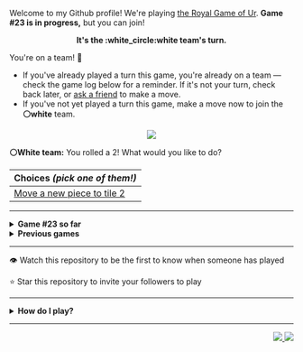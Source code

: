 Welcome to my Github profile!
We're playing
[the Royal Game of Ur](https://en.wikipedia.org/wiki/Royal_Game_of_Ur).
**Game #23 is in progress,** but you can join!

<p align="center">
  <b>It's the
  :white_circle:white
  team's turn.</b>
</p>

You're on a team! :wave:

* If you've already played a turn this game, you're already on a team
  &mdash; check the game log below for a reminder. If it's not your turn,
  check back later, or [ask a
  friend](https://twitter.com/share?text=I'm+playing+The+Royal+Game+of+Ur+on+a+GitHub+profile.+Take+your+turn+at+https://github.com/rossjrw/rossjrw+%23RoyalGameOfUr+%23github) to make a move.
* If you've not yet played a turn this game, make a move now to join the
  **:white_circle:white** team.

<p align="center"><img src="https://raw.githubusercontent.com/rossjrw/rossjrw/play/games/current/board.3612.svg"></p>

  **:white_circle:White team:**
  You rolled a 2!
What would you like to do?

| Choices *(pick one of them!)* |
| --- |
  | [    Move a new piece to tile 2](https://github.com/rossjrw/rossjrw/issues/new?title=ur-move-2%400-0&amp;body=Press+Submit%21+You+don%27t+need+to+edit+this+text+or+do+anything+else.%0D%0A%0D%0ABe+aware+that+your+move+can+take+a+minute+or+two+to+process.) |

-----

<details>
<summary><b>Game #23 so far</b></summary>

## Who's on each team?

<table>
    <thead>
      <tr><th colspan=2>Players in this game</th></tr>
    </thead>
    <tbody>
      <tr>
        <td align="right"><b>Black team</b> :black_circle:</td>
        <td>:white_circle: <b> White team</b></td>
      </tr>
      <tr align="center">
        <td><b><a href="https://github.com/LucasFASouza">@LucasFASouza</a></b> (30)<br><b><a href="https://github.com/RichardBotic">@RichardBotic</a></b> (17)<br><b><a href="https://github.com/tassiaaccioly">@tassiaaccioly</a></b> (5)<br><b><a href="https://github.com/figuran04">@figuran04</a></b> (1)<br><b><a href="https://github.com/Theorafael">@Theorafael</a></b> (1)<br><b><a href="https://github.com/hoonc95">@hoonc95</a></b> (1)<br><b><a href="https://github.com/nxdun">@nxdun</a></b> (1)</td>
        <td><b><a href="https://github.com/Casper-Guo">@Casper-Guo</a></b> (26)<br><b><a href="https://github.com/AdityaSreevatsaK">@AdityaSreevatsaK</a></b> (24)<br><b><a href="https://github.com/MatissesProjects">@MatissesProjects</a></b> (6)<br><b><a href="https://github.com/huuquyet">@huuquyet</a></b> (3)</td>
      </tr>
    </tbody>
  </table>

## What's happened so far?

| Time | Turn | Event | Issue | Board |
| :---: | :---: | :--- | :---: | :---: |
  | 30th Sep 2024 06:23 | **0** | :white_circle: **[@AdityaSreevatsaK](https://github.com/AdityaSreevatsaK)** started a new game | [#3495](https://github.com/rossjrw/rossjrw/issues/3495) | [link](https://raw.githubusercontent.com/rossjrw/rossjrw/04b97611c3815cf87878e36f129c788d630c2da5/games/current/board.3495.svg) |
  | 30th Sep 2024 06:23 | **1** | :white_circle: **[@AdityaSreevatsaK](https://github.com/AdityaSreevatsaK)** moved a white piece onto the board to position 2    | [#3496](https://github.com/rossjrw/rossjrw/issues/3496) | [link](https://raw.githubusercontent.com/rossjrw/rossjrw/a5d65e3890e2be25e5ab14e4c4a7722b44146ae7/games/current/board.3496.svg) |
  | 30th Sep 2024 13:34 | **2** | :black_circle: **[@LucasFASouza](https://github.com/LucasFASouza)** moved a black piece onto the board to position 4  — claimed a rosette :rosette:  | [#3497](https://github.com/rossjrw/rossjrw/issues/3497) | [link](https://raw.githubusercontent.com/rossjrw/rossjrw/c5a366f73de50b612406afaceb4c3acd14a60538/games/current/board.3497.svg) |
  | 30th Sep 2024 13:35 | **3** | :black_circle: **[@LucasFASouza](https://github.com/LucasFASouza)** moved a black piece onto the board to position 2    | [#3498](https://github.com/rossjrw/rossjrw/issues/3498) | [link](https://raw.githubusercontent.com/rossjrw/rossjrw/dddc25ef7a41dc7fe24b7914e64e29db471ac761/games/current/board.3498.svg) |
  | 30th Sep 2024 13:37 | **4** | :white_circle: **[@Casper-Guo](https://github.com/Casper-Guo)** moved a white piece from position 2 to position 4  — claimed a rosette :rosette:  | [#3500](https://github.com/rossjrw/rossjrw/issues/3500) | [link](https://raw.githubusercontent.com/rossjrw/rossjrw/bed4038374c75f0f4c46fb89ce1a40eb3986d185/games/current/board.3500.svg) |
  | 30th Sep 2024 13:39 | **5** | :white_circle: **[@AdityaSreevatsaK](https://github.com/AdityaSreevatsaK)** moved a white piece onto the board to position 1    | [#3501](https://github.com/rossjrw/rossjrw/issues/3501) | [link](https://raw.githubusercontent.com/rossjrw/rossjrw/34a129f7338ad591d3fb8f852d9bb9c215bad813/games/current/board.3501.svg) |
  | 30th Sep 2024 14:13 | **6** | :black_circle: **[@tassiaaccioly](https://github.com/tassiaaccioly)** moved a black piece from position 4 to position 8  — claimed a rosette :rosette:  | [#3502](https://github.com/rossjrw/rossjrw/issues/3502) | [link](https://raw.githubusercontent.com/rossjrw/rossjrw/83ba92b05b0e19b5aaa7d237f14d18aac52ae0d5/games/current/board.3502.svg) |
  | 30th Sep 2024 14:14 | **7** | :black_circle: **[@tassiaaccioly](https://github.com/tassiaaccioly)** moved a black piece from position 2 to position 4  — claimed a rosette :rosette:  | [#3503](https://github.com/rossjrw/rossjrw/issues/3503) | [link](https://raw.githubusercontent.com/rossjrw/rossjrw/4d62526c20df9ae571fff2e45cb9d097e6ed4bfe/games/current/board.3503.svg) |
  | 30th Sep 2024 14:14 | **8** | :black_circle: **[@tassiaaccioly](https://github.com/tassiaaccioly)** moved a black piece onto the board to position 1    | [#3504](https://github.com/rossjrw/rossjrw/issues/3504) | [link](https://raw.githubusercontent.com/rossjrw/rossjrw/842741e41cbfeb7be7e2e375b70d9dcc6c615215/games/current/board.3504.svg) |
  | 30th Sep 2024 18:31 | **9** | :white_circle: **[@MatissesProjects](https://github.com/MatissesProjects)** moved a white piece onto the board to position 2    | [#3505](https://github.com/rossjrw/rossjrw/issues/3505) | [link](https://raw.githubusercontent.com/rossjrw/rossjrw/503e2a76596710e53a7c21035c191ab177a69119/games/current/board.3505.svg) |
  | 30th Sep 2024 19:04 | **10** | :black_circle: **[@LucasFASouza](https://github.com/LucasFASouza)** moved a black piece from position 8 to position 10    | [#3506](https://github.com/rossjrw/rossjrw/issues/3506) | [link](https://raw.githubusercontent.com/rossjrw/rossjrw/fcec2a7a950b8d40dc279622373a5ea1c2bd572e/games/current/board.3506.svg) |
  | 30th Sep 2024 22:08 | **11** | :white_circle: **[@MatissesProjects](https://github.com/MatissesProjects)** moved a white piece from position 2 to position 3    | [#3507](https://github.com/rossjrw/rossjrw/issues/3507) | [link](https://raw.githubusercontent.com/rossjrw/rossjrw/485dd49f468d5890151e12a3c61400224bf2adb7/games/current/board.3507.svg) |
  | 1st Oct 2024 19:09 | **12** | :black_circle: **[@figuran04](https://github.com/figuran04)** moved a black piece from position 1 to position 3    | [#3508](https://github.com/rossjrw/rossjrw/issues/3508) | [link](https://raw.githubusercontent.com/rossjrw/rossjrw/cad9cb79ad1d1511fb735c40e05916178f4b3d64/games/current/board.3508.svg) |
  | 2nd Oct 2024 10:06 | **13** | :white_circle: **[@AdityaSreevatsaK](https://github.com/AdityaSreevatsaK)** moved a white piece from position 4 to position 6    | [#3509](https://github.com/rossjrw/rossjrw/issues/3509) | [link](https://raw.githubusercontent.com/rossjrw/rossjrw/416c0aba0eeb97adf65b54b8cb421fa8b1f058df/games/current/board.3509.svg) |
  | 2nd Oct 2024 10:23 | **14** | :black_circle: **[@RichardBotic](https://github.com/RichardBotic)** moved a black piece from position 4 to position 6 — captured a white piece :crossed_swords:   | [#3510](https://github.com/rossjrw/rossjrw/issues/3510) | [link](https://raw.githubusercontent.com/rossjrw/rossjrw/6a685b3b9cd60fe6801d792712905d349cbcd77c/games/current/board.3510.svg) |
  | 2nd Oct 2024 10:24 | **15** | :white_circle: **[@AdityaSreevatsaK](https://github.com/AdityaSreevatsaK)** moved a white piece from position 3 to position 6 — captured a black piece :crossed_swords:   | [#3511](https://github.com/rossjrw/rossjrw/issues/3511) | [link](https://raw.githubusercontent.com/rossjrw/rossjrw/ef8b9705f015ab5d18b94af6f811d3640dd5d8aa/games/current/board.3511.svg) |
  | 2nd Oct 2024 13:46 | **16** | :black_circle: **[@LucasFASouza](https://github.com/LucasFASouza)** moved a black piece from position 3 to position 6 — captured a white piece :crossed_swords:   | [#3512](https://github.com/rossjrw/rossjrw/issues/3512) | [link](https://raw.githubusercontent.com/rossjrw/rossjrw/ae49dd28c86abc2b2c616d4248fef31eaa0fbea3/games/current/board.3512.svg) |
  | 2nd Oct 2024 14:10 | **17** | :white_circle: **[@AdityaSreevatsaK](https://github.com/AdityaSreevatsaK)** moved a white piece from position 1 to position 4  — claimed a rosette :rosette:  | [#3513](https://github.com/rossjrw/rossjrw/issues/3513) | [link](https://raw.githubusercontent.com/rossjrw/rossjrw/cb9600cfde2164275f0b8d341104bee110325190/games/current/board.3513.svg) |
  | 2nd Oct 2024 16:57 | **18** | :white_circle: **[@Casper-Guo](https://github.com/Casper-Guo)** moved a white piece onto the board to position 3    | [#3514](https://github.com/rossjrw/rossjrw/issues/3514) | [link](https://raw.githubusercontent.com/rossjrw/rossjrw/da528eaea3cf612a4aafd86fdae8fc44eab7330b/games/current/board.3514.svg) |
  | 2nd Oct 2024 19:18 | **19** | :black_circle: **[@LucasFASouza](https://github.com/LucasFASouza)** moved a black piece from position 6 to position 8  — claimed a rosette :rosette:  | [#3515](https://github.com/rossjrw/rossjrw/issues/3515) | [link](https://raw.githubusercontent.com/rossjrw/rossjrw/20126601a406b7b747f6b1516d917bb2193f2469/games/current/board.3515.svg) |
  | 2nd Oct 2024 19:18 | **20** | :black_circle: **[@LucasFASouza](https://github.com/LucasFASouza)** moved a black piece from position 10 to position 14  — claimed a rosette :rosette:  | [#3516](https://github.com/rossjrw/rossjrw/issues/3516) | [link](https://raw.githubusercontent.com/rossjrw/rossjrw/54d7c04282fc13a220d8236781c0aced79ad58e6/games/current/board.3516.svg) |
  | 2nd Oct 2024 19:19 | **21** | :black_circle: **[@LucasFASouza](https://github.com/LucasFASouza)** ascended a black piece from position 14 :rocket:    | [#3517](https://github.com/rossjrw/rossjrw/issues/3517) | [link](https://raw.githubusercontent.com/rossjrw/rossjrw/c9d7d957ce7f94ff6c70198ae0940170bf2ef8e6/games/current/board.3517.svg) |
  | 3rd Oct 2024 14:34 | **22** | :white_circle: **[@Casper-Guo](https://github.com/Casper-Guo)** moved a white piece onto the board to position 2    | [#3518](https://github.com/rossjrw/rossjrw/issues/3518) | [link](https://raw.githubusercontent.com/rossjrw/rossjrw/ee17158aa806e5f0b050c2b0b49e9e5a167ee2fd/games/current/board.3518.svg) |
  | 3rd Oct 2024 15:58 | **23** | :black_circle: **[@RichardBotic](https://github.com/RichardBotic)** moved a black piece from position 8 to position 10    | [#3519](https://github.com/rossjrw/rossjrw/issues/3519) | [link](https://raw.githubusercontent.com/rossjrw/rossjrw/c7c6f995e285552f5375c35d27f6b930bd739bc9/games/current/board.3519.svg) |
  | 3rd Oct 2024 15:59 | **24** | :white_circle: **[@Casper-Guo](https://github.com/Casper-Guo)** moved a white piece from position 4 to position 8  — claimed a rosette :rosette:  | [#3520](https://github.com/rossjrw/rossjrw/issues/3520) | [link](https://raw.githubusercontent.com/rossjrw/rossjrw/85a20a6b4bf7086877a33cf9c56d6dcb10d31422/games/current/board.3520.svg) |
  | 3rd Oct 2024 16:00 | **25** | :white_circle: **[@Casper-Guo](https://github.com/Casper-Guo)** moved a white piece from position 3 to position 4  — claimed a rosette :rosette:  | [#3521](https://github.com/rossjrw/rossjrw/issues/3521) | [link](https://raw.githubusercontent.com/rossjrw/rossjrw/2697cb45f4b40f0dbf2b8f08d1775a4d403eeeb3/games/current/board.3521.svg) |
  | 3rd Oct 2024 16:04 | **26** | :white_circle: **[@Casper-Guo](https://github.com/Casper-Guo)** moved a white piece from position 2 to position 6    | [#3522](https://github.com/rossjrw/rossjrw/issues/3522) | [link](https://raw.githubusercontent.com/rossjrw/rossjrw/6decd94a57028ef15139b9e920557da3091f7c63/games/current/board.3522.svg) |
  | 3rd Oct 2024 18:35 | **27** | :black_circle: **[@LucasFASouza](https://github.com/LucasFASouza)** moved a black piece from position 10 to position 13    | [#3523](https://github.com/rossjrw/rossjrw/issues/3523) | [link](https://raw.githubusercontent.com/rossjrw/rossjrw/7c5aa7d8390cdf7d0bfcc30ae28b90e1f5c70451/games/current/board.3523.svg) |
  | 4th Oct 2024 09:53 | **28** | :white_circle: **[@AdityaSreevatsaK](https://github.com/AdityaSreevatsaK)** moved a white piece from position 8 to position 11    | [#3524](https://github.com/rossjrw/rossjrw/issues/3524) |  |
  | 4th Oct 2024 17:00 | **29** | :black_circle: **[@Theorafael](https://github.com/Theorafael)** moved a black piece onto the board to position 3    | [#3525](https://github.com/rossjrw/rossjrw/issues/3525) | [link](https://raw.githubusercontent.com/rossjrw/rossjrw/30f12060ed7eebde37cc00824c84af3c05184c9e/games/current/board.3525.svg) |
  | 4th Oct 2024 17:00 | **30** | :white_circle:  The white team rolled a 0 and their turn was automatically passed | [#3525](https://github.com/rossjrw/rossjrw/issues/3525) | [link](https://raw.githubusercontent.com/rossjrw/rossjrw/83875e37e4f1ea5acb5b6066550dbf9193617891/games/current/board.3525.svg) |
  | 4th Oct 2024 17:37 | **31** | :black_circle: **[@LucasFASouza](https://github.com/LucasFASouza)** ascended a black piece from position 13 :rocket:    | [#3526](https://github.com/rossjrw/rossjrw/issues/3526) | [link](https://raw.githubusercontent.com/rossjrw/rossjrw/958dde4f3580d98c9df4ea4e4291eda3db6e5706/games/current/board.3526.svg) |
  | 4th Oct 2024 17:44 | **32** | :white_circle: **[@Casper-Guo](https://github.com/Casper-Guo)** moved a white piece from position 11 to position 12    | [#3527](https://github.com/rossjrw/rossjrw/issues/3527) | [link](https://raw.githubusercontent.com/rossjrw/rossjrw/d8dd7bd8b8d66ffb4b546f99664ead1e5961aa92/games/current/board.3527.svg) |
  | 4th Oct 2024 19:08 | **33** | :black_circle: **[@LucasFASouza](https://github.com/LucasFASouza)** moved a black piece onto the board to position 2    | [#3528](https://github.com/rossjrw/rossjrw/issues/3528) | [link](https://raw.githubusercontent.com/rossjrw/rossjrw/74e2a592bba6652841df03cfab5c97414268dd08/games/current/board.3528.svg) |
  | 4th Oct 2024 19:11 | **34** | :white_circle: **[@Casper-Guo](https://github.com/Casper-Guo)** moved a white piece from position 4 to position 8  — claimed a rosette :rosette:  | [#3529](https://github.com/rossjrw/rossjrw/issues/3529) | [link](https://raw.githubusercontent.com/rossjrw/rossjrw/ee0db7771edff43aa3636fe25e29a6764191f08b/games/current/board.3529.svg) |
  | 4th Oct 2024 19:13 | **35** | :white_circle: **[@Casper-Guo](https://github.com/Casper-Guo)** moved a white piece from position 12 to position 14  — claimed a rosette :rosette:  | [#3530](https://github.com/rossjrw/rossjrw/issues/3530) | [link](https://raw.githubusercontent.com/rossjrw/rossjrw/bef7dcce15a6306a62516ff6646cf8368233e325/games/current/board.3530.svg) |
  | 4th Oct 2024 20:02 | **36** | :white_circle: **[@Casper-Guo](https://github.com/Casper-Guo)** moved a white piece onto the board to position 2    | [#3531](https://github.com/rossjrw/rossjrw/issues/3531) | [link](https://raw.githubusercontent.com/rossjrw/rossjrw/0d000440cd3f6c0cea9a17bf014457ab988b5faf/games/current/board.3531.svg) |
  | 5th Oct 2024 06:07 | **37** | :black_circle: **[@RichardBotic](https://github.com/RichardBotic)** moved a black piece from position 3 to position 4  — claimed a rosette :rosette:  | [#3532](https://github.com/rossjrw/rossjrw/issues/3532) | [link](https://raw.githubusercontent.com/rossjrw/rossjrw/8568f43073c0901f99cbe4071f2456f69748a5e6/games/current/board.3532.svg) |
  | 5th Oct 2024 06:07 | **38** | :black_circle: **[@RichardBotic](https://github.com/RichardBotic)** moved a black piece from position 4 to position 6 — captured a white piece :crossed_swords:   | [#3533](https://github.com/rossjrw/rossjrw/issues/3533) | [link](https://raw.githubusercontent.com/rossjrw/rossjrw/dba38755bf60723e3f33a902e5bf8d7394dc2725/games/current/board.3533.svg) |
  | 5th Oct 2024 07:59 | **39** | :white_circle: **[@huuquyet](https://github.com/huuquyet)** moved a white piece onto the board to position 4  — claimed a rosette :rosette:  | [#3534](https://github.com/rossjrw/rossjrw/issues/3534) | [link](https://raw.githubusercontent.com/rossjrw/rossjrw/d25f81aeb1b388a90b4efac025ab3bfdc93bd80c/games/current/board.3534.svg) |
  | 5th Oct 2024 08:01 | **40** | :white_circle: **[@huuquyet](https://github.com/huuquyet)** ascended a white piece from position 14 :rocket:    | [#3535](https://github.com/rossjrw/rossjrw/issues/3535) | [link](https://raw.githubusercontent.com/rossjrw/rossjrw/23fcfeb91661108fe288de22ebad44457abd5c8f/games/current/board.3535.svg) |
  | 5th Oct 2024 08:58 | **41** | :black_circle: **[@RichardBotic](https://github.com/RichardBotic)** moved a black piece from position 2 to position 4  — claimed a rosette :rosette:  | [#3536](https://github.com/rossjrw/rossjrw/issues/3536) | [link](https://raw.githubusercontent.com/rossjrw/rossjrw/55859086a946e40394c96ad4caf1b7366af90272/games/current/board.3536.svg) |
  | 5th Oct 2024 08:58 | **42** | :black_circle: **[@RichardBotic](https://github.com/RichardBotic)** moved a black piece from position 6 to position 9    | [#3537](https://github.com/rossjrw/rossjrw/issues/3537) | [link](https://raw.githubusercontent.com/rossjrw/rossjrw/b440945f0908d35b6706b449e59164cbae06245b/games/current/board.3537.svg) |
  | 5th Oct 2024 08:59 | **43** | :white_circle: **[@AdityaSreevatsaK](https://github.com/AdityaSreevatsaK)** moved a white piece from position 8 to position 9 — captured a black piece :crossed_swords:   | [#3538](https://github.com/rossjrw/rossjrw/issues/3538) | [link](https://raw.githubusercontent.com/rossjrw/rossjrw/010e07c458fe72bbf8d997599db85d72dacb48f4/games/current/board.3538.svg) |
  | 6th Oct 2024 04:48 | **44** | :black_circle: **[@RichardBotic](https://github.com/RichardBotic)** moved a black piece from position 4 to position 8  — claimed a rosette :rosette:  | [#3539](https://github.com/rossjrw/rossjrw/issues/3539) | [link](https://raw.githubusercontent.com/rossjrw/rossjrw/5bef363a62652520fef115fcc583799daa162c32/games/current/board.3539.svg) |
  | 6th Oct 2024 04:48 | **45** | :black_circle: **[@RichardBotic](https://github.com/RichardBotic)** moved a black piece onto the board to position 4  — claimed a rosette :rosette:  | [#3540](https://github.com/rossjrw/rossjrw/issues/3540) | [link](https://raw.githubusercontent.com/rossjrw/rossjrw/669e71d6f980d6ef4d02fd6fca8b6b95c0b9fd2d/games/current/board.3540.svg) |
  | 6th Oct 2024 04:49 | **46** | :black_circle: **[@RichardBotic](https://github.com/RichardBotic)** moved a black piece from position 4 to position 7    | [#3541](https://github.com/rossjrw/rossjrw/issues/3541) | [link](https://raw.githubusercontent.com/rossjrw/rossjrw/ba28581c821913f34952edab12490eb4a94248f1/games/current/board.3541.svg) |
  | 6th Oct 2024 05:29 | **47** | :white_circle: **[@AdityaSreevatsaK](https://github.com/AdityaSreevatsaK)** moved a white piece from position 9 to position 13    | [#3542](https://github.com/rossjrw/rossjrw/issues/3542) | [link](https://raw.githubusercontent.com/rossjrw/rossjrw/45bfd07e2acd0220b7224117abf1a6f4a803d1f1/games/current/board.3542.svg) |
  | 6th Oct 2024 13:35 | **48** | :black_circle: **[@RichardBotic](https://github.com/RichardBotic)** moved a black piece from position 7 to position 9    | [#3543](https://github.com/rossjrw/rossjrw/issues/3543) | [link](https://raw.githubusercontent.com/rossjrw/rossjrw/e7f3f302857f589ec7bde8b79e581de7dfff0c2b/games/current/board.3543.svg) |
  | 6th Oct 2024 16:03 | **49** | :white_circle: **[@huuquyet](https://github.com/huuquyet)** moved a white piece from position 13 to position 14  — claimed a rosette :rosette:  | [#3544](https://github.com/rossjrw/rossjrw/issues/3544) | [link](https://raw.githubusercontent.com/rossjrw/rossjrw/801f08f10954528e124aa235a3583be39d5413f5/games/current/board.3544.svg) |
  | 6th Oct 2024 16:05 | **50** | :white_circle: **[@Casper-Guo](https://github.com/Casper-Guo)** moved a white piece from position 4 to position 7    | [#3545](https://github.com/rossjrw/rossjrw/issues/3545) | [link](https://raw.githubusercontent.com/rossjrw/rossjrw/d7c0175d48a9f4bce87040a6da518ee576655a46/games/current/board.3545.svg) |
  | 6th Oct 2024 16:33 | **51** | :black_circle: **[@RichardBotic](https://github.com/RichardBotic)** moved a black piece from position 9 to position 12    | [#3546](https://github.com/rossjrw/rossjrw/issues/3546) | [link](https://raw.githubusercontent.com/rossjrw/rossjrw/ac10307ac22e017f11699482dacc6b0579ba5feb/games/current/board.3546.svg) |
  | 6th Oct 2024 16:52 | **52** | :white_circle: **[@AdityaSreevatsaK](https://github.com/AdityaSreevatsaK)** moved a white piece from position 7 to position 10    | [#3547](https://github.com/rossjrw/rossjrw/issues/3547) | [link](https://raw.githubusercontent.com/rossjrw/rossjrw/4abace9c3c66bc60bb0c7c082567de627f47dcc9/games/current/board.3547.svg) |
  | 6th Oct 2024 16:53 | **53** | :black_circle: **[@RichardBotic](https://github.com/RichardBotic)** ascended a black piece from position 12 :rocket:    | [#3548](https://github.com/rossjrw/rossjrw/issues/3548) |  |
  | 6th Oct 2024 16:55 | **54** | :white_circle: **[@AdityaSreevatsaK](https://github.com/AdityaSreevatsaK)** ascended a white piece from position 14 :rocket:    | [#3549](https://github.com/rossjrw/rossjrw/issues/3549) | [link](https://raw.githubusercontent.com/rossjrw/rossjrw/a99f5120bfc49d8f28142e906c04e56dad69cfc3/games/current/board.3549.svg) |
  | 6th Oct 2024 16:55 | **55** | :black_circle:  The black team rolled a 0 and their turn was automatically passed | [#3549](https://github.com/rossjrw/rossjrw/issues/3549) | [link](https://raw.githubusercontent.com/rossjrw/rossjrw/616a3c70e3ab1d03d1afabfa5e64e2fe63148cb1/games/current/board.3549.svg) |
  | 6th Oct 2024 17:08 | **56** | :white_circle: **[@Casper-Guo](https://github.com/Casper-Guo)** moved a white piece from position 10 to position 13    | [#3550](https://github.com/rossjrw/rossjrw/issues/3550) | [link](https://raw.githubusercontent.com/rossjrw/rossjrw/9402aedc377304b566513b875568332ade460487/games/current/board.3550.svg) |
  | 6th Oct 2024 19:16 | **57** | :black_circle: **[@tassiaaccioly](https://github.com/tassiaaccioly)** moved a black piece onto the board to position 3    | [#3551](https://github.com/rossjrw/rossjrw/issues/3551) | [link](https://raw.githubusercontent.com/rossjrw/rossjrw/9e515a8e62d52b5a329af9c193dc876230c11289/games/current/board.3551.svg) |
  | 7th Oct 2024 00:31 | **58** | :white_circle: **[@MatissesProjects](https://github.com/MatissesProjects)** moved a white piece from position 2 to position 4  — claimed a rosette :rosette:  | [#3552](https://github.com/rossjrw/rossjrw/issues/3552) | [link](https://raw.githubusercontent.com/rossjrw/rossjrw/05e2d25e60e96f2f37058800600630fae1850683/games/current/board.3552.svg) |
  | 7th Oct 2024 00:32 | **59** | :white_circle: **[@MatissesProjects](https://github.com/MatissesProjects)** moved a white piece from position 13 to position 14  — claimed a rosette :rosette:  | [#3553](https://github.com/rossjrw/rossjrw/issues/3553) | [link](https://raw.githubusercontent.com/rossjrw/rossjrw/f3301cbf2bf21c0593c170d4ad499aecdac3850e/games/current/board.3553.svg) |
  | 7th Oct 2024 00:34 | **60** | :white_circle: **[@Casper-Guo](https://github.com/Casper-Guo)** moved a white piece from position 4 to position 9    | [#3554](https://github.com/rossjrw/rossjrw/issues/3554) | [link](https://raw.githubusercontent.com/rossjrw/rossjrw/5299286ded88593c4b6edda6c3d65dace197cdc8/games/current/board.3554.svg) |
  | 7th Oct 2024 06:02 | **61** | :black_circle: **[@RichardBotic](https://github.com/RichardBotic)** moved a black piece from position 8 to position 11    | [#3556](https://github.com/rossjrw/rossjrw/issues/3556) |  |
  | 7th Oct 2024 10:36 | **62** | :white_circle: **[@AdityaSreevatsaK](https://github.com/AdityaSreevatsaK)** moved a white piece from position 9 to position 11 — captured a black piece :crossed_swords:   | [#3557](https://github.com/rossjrw/rossjrw/issues/3557) | [link](https://raw.githubusercontent.com/rossjrw/rossjrw/65648d237842a30fe1f3a1c97ecabeae9dc7d9e4/games/current/board.3557.svg) |
  | 7th Oct 2024 10:36 | **63** | :black_circle:  The black team rolled a 0 and their turn was automatically passed | [#3557](https://github.com/rossjrw/rossjrw/issues/3557) | [link](https://raw.githubusercontent.com/rossjrw/rossjrw/81de1f66c50dd65431e148a9260b98566e78d33d/games/current/board.3557.svg) |
  | 7th Oct 2024 13:23 | **64** | :white_circle: **[@AdityaSreevatsaK](https://github.com/AdityaSreevatsaK)** moved a white piece onto the board to position 3    | [#3558](https://github.com/rossjrw/rossjrw/issues/3558) | [link](https://raw.githubusercontent.com/rossjrw/rossjrw/18c3aca148d6c8910b9ad3affc464e303d357567/games/current/board.3558.svg) |
  | 7th Oct 2024 13:58 | **65** | :black_circle: **[@LucasFASouza](https://github.com/LucasFASouza)** moved a black piece onto the board to position 2    | [#3559](https://github.com/rossjrw/rossjrw/issues/3559) | [link](https://raw.githubusercontent.com/rossjrw/rossjrw/66808ab121404eb1ffb513a95ede52b957171738/games/current/board.3559.svg) |
  | 7th Oct 2024 15:39 | **66** | :white_circle: **[@Casper-Guo](https://github.com/Casper-Guo)** moved a white piece from position 3 to position 4  — claimed a rosette :rosette:  | [#3560](https://github.com/rossjrw/rossjrw/issues/3560) | [link](https://raw.githubusercontent.com/rossjrw/rossjrw/f87a46f54c787671956691edac3544dcd541267d/games/current/board.3560.svg) |
  | 8th Oct 2024 00:22 | **67** | :white_circle: **[@MatissesProjects](https://github.com/MatissesProjects)** moved a white piece from position 11 to position 13    | [#3562](https://github.com/rossjrw/rossjrw/issues/3562) |  |
  | 8th Oct 2024 02:41 | **68** | :black_circle: **[@LucasFASouza](https://github.com/LucasFASouza)** moved a black piece from position 2 to position 4  — claimed a rosette :rosette:  | [#3563](https://github.com/rossjrw/rossjrw/issues/3563) | [link](https://raw.githubusercontent.com/rossjrw/rossjrw/3a97e95d9eebbec6d90c4568e462508596bd6503/games/current/board.3563.svg) |
  | 8th Oct 2024 02:41 | **69** | :black_circle:  The black team rolled a 0 and their turn was automatically passed | [#3563](https://github.com/rossjrw/rossjrw/issues/3563) | [link](https://raw.githubusercontent.com/rossjrw/rossjrw/8cc28e385bfd625e1199a633581fa9f2b21f1e4e/games/current/board.3563.svg) |
  | 8th Oct 2024 03:24 | **70** | :white_circle: **[@Casper-Guo](https://github.com/Casper-Guo)** moved a white piece onto the board to position 2    | [#3564](https://github.com/rossjrw/rossjrw/issues/3564) | [link](https://raw.githubusercontent.com/rossjrw/rossjrw/5b098ec50812a95393d567dbfb8d89023ff35ce5/games/current/board.3564.svg) |
  | 8th Oct 2024 21:59 | **71** | :black_circle: **[@LucasFASouza](https://github.com/LucasFASouza)** moved a black piece from position 4 to position 7    | [#3565](https://github.com/rossjrw/rossjrw/issues/3565) | [link](https://raw.githubusercontent.com/rossjrw/rossjrw/3e9f8e226e93c90e707d03a851c5175bbf0bd173/games/current/board.3565.svg) |
  | 8th Oct 2024 22:28 | **72** | :white_circle: **[@Casper-Guo](https://github.com/Casper-Guo)** ascended a white piece from position 14 :rocket:    | [#3566](https://github.com/rossjrw/rossjrw/issues/3566) |  |
  | 9th Oct 2024 12:36 | **73** | :black_circle: **[@LucasFASouza](https://github.com/LucasFASouza)** moved a black piece from position 7 to position 8  — claimed a rosette :rosette:  | [#3567](https://github.com/rossjrw/rossjrw/issues/3567) | [link](https://raw.githubusercontent.com/rossjrw/rossjrw/15a2b5db7f98ceca53f66ba0f7414df06960ec68/games/current/board.3567.svg) |
  | 9th Oct 2024 12:36 | **74** | :black_circle:  The black team rolled a 0 and their turn was automatically passed | [#3567](https://github.com/rossjrw/rossjrw/issues/3567) |  |
  | 9th Oct 2024 13:48 | **75** | :white_circle: **[@AdityaSreevatsaK](https://github.com/AdityaSreevatsaK)** moved a white piece from position 4 to position 9    | [#3568](https://github.com/rossjrw/rossjrw/issues/3568) | [link](https://raw.githubusercontent.com/rossjrw/rossjrw/7c9ac59ca6cbbe034a39dd1597422c19f4e1b8d4/games/current/board.3568.svg) |
  | 9th Oct 2024 13:48 | **76** | :black_circle:  The black team rolled a 0 and their turn was automatically passed | [#3568](https://github.com/rossjrw/rossjrw/issues/3568) | [link](https://raw.githubusercontent.com/rossjrw/rossjrw/3429871bed2077c59a494a4b4b05c4e634fce4fc/games/current/board.3568.svg) |
  | 9th Oct 2024 13:54 | **77** | :white_circle: **[@AdityaSreevatsaK](https://github.com/AdityaSreevatsaK)** moved a white piece from position 2 to position 4  — claimed a rosette :rosette:  | [#3569](https://github.com/rossjrw/rossjrw/issues/3569) | [link](https://raw.githubusercontent.com/rossjrw/rossjrw/b5fa7af4093b6ab5b6eb7f4d3942d8e59b378e7c/games/current/board.3569.svg) |
  | 9th Oct 2024 18:41 | **78** | :white_circle: **[@MatissesProjects](https://github.com/MatissesProjects)** moved a white piece onto the board to position 2    | [#3570](https://github.com/rossjrw/rossjrw/issues/3570) | [link](https://raw.githubusercontent.com/rossjrw/rossjrw/f6019a4fc89ac4de9c75baf03ce667e681912f49/games/current/board.3570.svg) |
  | 9th Oct 2024 19:32 | **79** | :black_circle: **[@LucasFASouza](https://github.com/LucasFASouza)** moved a black piece from position 8 to position 10    | [#3571](https://github.com/rossjrw/rossjrw/issues/3571) | [link](https://raw.githubusercontent.com/rossjrw/rossjrw/a132d5fb7f1b96fbe3f7a4c948b0b918a2d6f35f/games/current/board.3571.svg) |
  | 9th Oct 2024 19:37 | **80** | :white_circle: **[@Casper-Guo](https://github.com/Casper-Guo)** moved a white piece from position 9 to position 10 — captured a black piece :crossed_swords:   | [#3572](https://github.com/rossjrw/rossjrw/issues/3572) | [link](https://raw.githubusercontent.com/rossjrw/rossjrw/355aea622dcbca311b33fe44cab9e55b7b8a1a09/games/current/board.3572.svg) |
  | 10th Oct 2024 12:17 | **81** | :black_circle: **[@LucasFASouza](https://github.com/LucasFASouza)** moved a black piece from position 3 to position 4  — claimed a rosette :rosette:  | [#3573](https://github.com/rossjrw/rossjrw/issues/3573) | [link](https://raw.githubusercontent.com/rossjrw/rossjrw/bc397f83f2bdb1bd9feea5044cd572205fb7f5fe/games/current/board.3573.svg) |
  | 10th Oct 2024 12:18 | **82** | :black_circle: **[@LucasFASouza](https://github.com/LucasFASouza)** moved a black piece onto the board to position 2    | [#3574](https://github.com/rossjrw/rossjrw/issues/3574) | [link](https://raw.githubusercontent.com/rossjrw/rossjrw/2f0f1093839f7c82e0fb561e0e3b7db1965eb185/games/current/board.3574.svg) |
  | 10th Oct 2024 12:21 | **83** | :white_circle: **[@Casper-Guo](https://github.com/Casper-Guo)** moved a white piece from position 13 to position 14  — claimed a rosette :rosette:  | [#3575](https://github.com/rossjrw/rossjrw/issues/3575) | [link](https://raw.githubusercontent.com/rossjrw/rossjrw/45a3ce7c8cac8a45af68694e5e9f4e0fc56c160f/games/current/board.3575.svg) |
  | 10th Oct 2024 12:28 | **84** | :white_circle: **[@Casper-Guo](https://github.com/Casper-Guo)** moved a white piece from position 10 to position 12    | [#3576](https://github.com/rossjrw/rossjrw/issues/3576) | [link](https://raw.githubusercontent.com/rossjrw/rossjrw/0ee35b85bfc2ff3f367d61b6fe7a610999e647e8/games/current/board.3576.svg) |
  | 10th Oct 2024 14:23 | **85** | :black_circle: **[@LucasFASouza](https://github.com/LucasFASouza)** moved a black piece from position 4 to position 6    | [#3577](https://github.com/rossjrw/rossjrw/issues/3577) | [link](https://raw.githubusercontent.com/rossjrw/rossjrw/829d75e5261aad89873e51e2c79958b34c5a3a4b/games/current/board.3577.svg) |
  | 10th Oct 2024 15:23 | **86** | :white_circle: **[@Casper-Guo](https://github.com/Casper-Guo)** ascended a white piece from position 12 :rocket:    | [#3578](https://github.com/rossjrw/rossjrw/issues/3578) | [link](https://raw.githubusercontent.com/rossjrw/rossjrw/ecb98bff3d7eb27bee71d5a54762fe50df731b80/games/current/board.3578.svg) |
  | 10th Oct 2024 16:36 | **87** | :black_circle: **[@LucasFASouza](https://github.com/LucasFASouza)** moved a black piece from position 6 to position 8  — claimed a rosette :rosette:  | [#3579](https://github.com/rossjrw/rossjrw/issues/3579) | [link](https://raw.githubusercontent.com/rossjrw/rossjrw/69fd52204396f1fa5008b9f8808df959f2e381fd/games/current/board.3579.svg) |
  | 10th Oct 2024 16:37 | **88** | :black_circle: **[@LucasFASouza](https://github.com/LucasFASouza)** moved a black piece from position 2 to position 3    | [#3580](https://github.com/rossjrw/rossjrw/issues/3580) | [link](https://raw.githubusercontent.com/rossjrw/rossjrw/29229ee8fdb3dc729b49d2a833cc74f3d82a395d/games/current/board.3580.svg) |
  | 11th Oct 2024 05:09 | **89** | :white_circle: **[@AdityaSreevatsaK](https://github.com/AdityaSreevatsaK)** moved a white piece from position 4 to position 6    | [#3581](https://github.com/rossjrw/rossjrw/issues/3581) | [link](https://raw.githubusercontent.com/rossjrw/rossjrw/d4ebb9303b7b7104dc84313ebe358431f64350e4/games/current/board.3581.svg) |
  | 11th Oct 2024 07:43 | **90** | :black_circle: **[@RichardBotic](https://github.com/RichardBotic)** moved a black piece from position 3 to position 5    | [#3582](https://github.com/rossjrw/rossjrw/issues/3582) | [link](https://raw.githubusercontent.com/rossjrw/rossjrw/57d87e4406a1f7dfbf3d4e01721ddf556abb68a3/games/current/board.3582.svg) |
  | 11th Oct 2024 08:28 | **91** | :white_circle: **[@AdityaSreevatsaK](https://github.com/AdityaSreevatsaK)** moved a white piece from position 2 to position 4  — claimed a rosette :rosette:  | [#3583](https://github.com/rossjrw/rossjrw/issues/3583) | [link](https://raw.githubusercontent.com/rossjrw/rossjrw/80a7dac87d82151b9e9d0356a9122e263f45c149/games/current/board.3583.svg) |
  | 11th Oct 2024 08:29 | **92** | :white_circle: **[@AdityaSreevatsaK](https://github.com/AdityaSreevatsaK)** moved a white piece from position 4 to position 5 — captured a black piece :crossed_swords:   | [#3584](https://github.com/rossjrw/rossjrw/issues/3584) | [link](https://raw.githubusercontent.com/rossjrw/rossjrw/92129fc1a301078700bda6f171ac338b4722c1ee/games/current/board.3584.svg) |
  | 11th Oct 2024 18:48 | **93** | :black_circle: **[@LucasFASouza](https://github.com/LucasFASouza)** moved a black piece from position 8 to position 10    | [#3585](https://github.com/rossjrw/rossjrw/issues/3585) | [link](https://raw.githubusercontent.com/rossjrw/rossjrw/8fc5f14593e9faac910f8ed96f1a8e5091f064b6/games/current/board.3585.svg) |
  | 12th Oct 2024 03:58 | **94** | :white_circle: **[@AdityaSreevatsaK](https://github.com/AdityaSreevatsaK)** ascended a white piece from position 14 :rocket:    | [#3586](https://github.com/rossjrw/rossjrw/issues/3586) | [link](https://raw.githubusercontent.com/rossjrw/rossjrw/97503599746b1a256274b9208c6ddf3e1aba0f15/games/current/board.3586.svg) |
  | 12th Oct 2024 05:11 | **95** | :black_circle: **[@tassiaaccioly](https://github.com/tassiaaccioly)** moved a black piece from position 10 to position 11    | [#3587](https://github.com/rossjrw/rossjrw/issues/3587) | [link](https://raw.githubusercontent.com/rossjrw/rossjrw/e5e690d7e3ce148797e1d03015b1b7bad1e7a9f3/games/current/board.3587.svg) |
  | 12th Oct 2024 05:12 | **96** | :white_circle: **[@Casper-Guo](https://github.com/Casper-Guo)** moved a white piece from position 6 to position 7    | [#3588](https://github.com/rossjrw/rossjrw/issues/3588) | [link](https://raw.githubusercontent.com/rossjrw/rossjrw/7ca40e54eec26d59d4036331726bb49328fbfc16/games/current/board.3588.svg) |
  | 13th Oct 2024 06:18 | **97** | :black_circle: **[@RichardBotic](https://github.com/RichardBotic)** moved a black piece from position 11 to position 14  — claimed a rosette :rosette:  | [#3589](https://github.com/rossjrw/rossjrw/issues/3589) | [link](https://raw.githubusercontent.com/rossjrw/rossjrw/771536e9050cddf0e55dc13a7c0efa5f0277ec3b/games/current/board.3589.svg) |
  | 13th Oct 2024 06:19 | **98** | :black_circle: **[@RichardBotic](https://github.com/RichardBotic)** moved a black piece onto the board to position 2    | [#3590](https://github.com/rossjrw/rossjrw/issues/3590) | [link](https://raw.githubusercontent.com/rossjrw/rossjrw/2211496babf6ce74b653e3f394b5d0e528c9bff1/games/current/board.3590.svg) |
  | 14th Oct 2024 01:47 | **99** | :white_circle: **[@Casper-Guo](https://github.com/Casper-Guo)** moved a white piece from position 7 to position 9    | [#3591](https://github.com/rossjrw/rossjrw/issues/3591) | [link](https://raw.githubusercontent.com/rossjrw/rossjrw/2dd03cc9cedfcf605cf81a2e1e63763e328ebd28/games/current/board.3591.svg) |
  | 14th Oct 2024 18:49 | **100** | :black_circle: **[@LucasFASouza](https://github.com/LucasFASouza)** moved a black piece from position 2 to position 4  — claimed a rosette :rosette:  | [#3592](https://github.com/rossjrw/rossjrw/issues/3592) | [link](https://raw.githubusercontent.com/rossjrw/rossjrw/3a36b696e925c4ee2c67e5be685b3e852267fd8a/games/current/board.3592.svg) |
  | 14th Oct 2024 18:50 | **101** | :black_circle: **[@LucasFASouza](https://github.com/LucasFASouza)** moved a black piece from position 4 to position 5 — captured a white piece :crossed_swords:   | [#3593](https://github.com/rossjrw/rossjrw/issues/3593) | [link](https://raw.githubusercontent.com/rossjrw/rossjrw/180a2a33aebfba9fd0b36d0b275ef6723b46197a/games/current/board.3593.svg) |
  | 14th Oct 2024 19:09 | **102** | :white_circle: **[@Casper-Guo](https://github.com/Casper-Guo)** moved a white piece from position 9 to position 10    | [#3594](https://github.com/rossjrw/rossjrw/issues/3594) | [link](https://raw.githubusercontent.com/rossjrw/rossjrw/88f119d31c0b645b1dcf5ff469012daca6f327ba/games/current/board.3594.svg) |
  | 14th Oct 2024 20:08 | **103** | :black_circle: **[@LucasFASouza](https://github.com/LucasFASouza)** moved a black piece from position 5 to position 6    | [#3595](https://github.com/rossjrw/rossjrw/issues/3595) | [link](https://raw.githubusercontent.com/rossjrw/rossjrw/54e4a6ff9f2d4fd967faca95f93332ef93ca404e/games/current/board.3595.svg) |
  | 14th Oct 2024 20:28 | **104** | :white_circle: **[@Casper-Guo](https://github.com/Casper-Guo)** moved a white piece from position 10 to position 11    | [#3596](https://github.com/rossjrw/rossjrw/issues/3596) | [link](https://raw.githubusercontent.com/rossjrw/rossjrw/b8f1f070941e2d7d26ba4ba2f20efbd1e638ac09/games/current/board.3596.svg) |
  | 15th Oct 2024 05:32 | **105** | :black_circle: **[@RichardBotic](https://github.com/RichardBotic)** ascended a black piece from position 14 :rocket:    | [#3597](https://github.com/rossjrw/rossjrw/issues/3597) |  |
  | 15th Oct 2024 06:16 | **106** | :white_circle: **[@AdityaSreevatsaK](https://github.com/AdityaSreevatsaK)** moved a white piece from position 11 to position 12    | [#3598](https://github.com/rossjrw/rossjrw/issues/3598) | [link](https://raw.githubusercontent.com/rossjrw/rossjrw/5c7c19111898721c06fbe49279e0214a712471cb/games/current/board.3598.svg) |
  | 15th Oct 2024 06:16 | **107** | :black_circle:  The black team rolled a 0 and their turn was automatically passed | [#3598](https://github.com/rossjrw/rossjrw/issues/3598) | [link](https://raw.githubusercontent.com/rossjrw/rossjrw/f0af3c1e9970606c98d1987ec5d617f63a5970d3/games/current/board.3598.svg) |
  | 15th Oct 2024 06:17 | **108** | :white_circle: **[@AdityaSreevatsaK](https://github.com/AdityaSreevatsaK)** ascended a white piece from position 12 :rocket:    | [#3599](https://github.com/rossjrw/rossjrw/issues/3599) | [link](https://raw.githubusercontent.com/rossjrw/rossjrw/f3d4989162f7f621512dc78c02657b85182fa83d/games/current/board.3599.svg) |
  | 15th Oct 2024 07:11 | **109** | :black_circle: **[@hoonc95](https://github.com/hoonc95)** moved a black piece from position 6 to position 7    | [#3600](https://github.com/rossjrw/rossjrw/issues/3600) | [link](https://raw.githubusercontent.com/rossjrw/rossjrw/0c02dfcbf0b92c701138e63864248be223da5fb5/games/current/board.3600.svg) |
  | 15th Oct 2024 09:59 | **110** | :white_circle: **[@Casper-Guo](https://github.com/Casper-Guo)** moved a white piece onto the board to position 2    | [#3601](https://github.com/rossjrw/rossjrw/issues/3601) | [link](https://raw.githubusercontent.com/rossjrw/rossjrw/899930e8ec2f80d8c005bd9ec1891dfceb6e105e/games/current/board.3601.svg) |
  | 15th Oct 2024 13:01 | **111** | :black_circle: **[@nxdun](https://github.com/nxdun)** moved a black piece onto the board to position 1    | [#3602](https://github.com/rossjrw/rossjrw/issues/3602) | [link](https://raw.githubusercontent.com/rossjrw/rossjrw/4748f39924f206910e846712535dc9a661bc6674/games/current/board.3602.svg) |
  | 15th Oct 2024 13:30 | **112** | :white_circle: **[@AdityaSreevatsaK](https://github.com/AdityaSreevatsaK)** moved a white piece from position 2 to position 5    | [#3603](https://github.com/rossjrw/rossjrw/issues/3603) | [link](https://raw.githubusercontent.com/rossjrw/rossjrw/41d5f40f854307649a16259cb6120b52a62d52d5/games/current/board.3603.svg) |
  | 15th Oct 2024 13:57 | **113** | :black_circle: **[@LucasFASouza](https://github.com/LucasFASouza)** moved a black piece from position 1 to position 5 — captured a white piece :crossed_swords:   | [#3604](https://github.com/rossjrw/rossjrw/issues/3604) | [link](https://raw.githubusercontent.com/rossjrw/rossjrw/5446fb619339ceaa0a2943c8342d95e065f376d0/games/current/board.3604.svg) |
  | 15th Oct 2024 14:51 | **114** | :white_circle: **[@AdityaSreevatsaK](https://github.com/AdityaSreevatsaK)** moved a white piece onto the board to position 3    | [#3605](https://github.com/rossjrw/rossjrw/issues/3605) |  |
  | 15th Oct 2024 15:12 | **115** | :black_circle: **[@LucasFASouza](https://github.com/LucasFASouza)** moved a black piece from position 5 to position 8  — claimed a rosette :rosette:  | [#3606](https://github.com/rossjrw/rossjrw/issues/3606) | [link](https://raw.githubusercontent.com/rossjrw/rossjrw/b655db0ccf2ed3841bfcad15fd3fd0e36a99f395/games/current/board.3606.svg) |
  | 15th Oct 2024 15:12 | **116** | :black_circle:  The black team rolled a 0 and their turn was automatically passed | [#3606](https://github.com/rossjrw/rossjrw/issues/3606) | [link](https://raw.githubusercontent.com/rossjrw/rossjrw/d1e7e24ea705c05df288f5c4c9c0c5481fe3c60b/games/current/board.3606.svg) |
  | 16th Oct 2024 07:42 | **117** | :white_circle: **[@AdityaSreevatsaK](https://github.com/AdityaSreevatsaK)** moved a white piece from position 3 to position 5    | [#3607](https://github.com/rossjrw/rossjrw/issues/3607) | [link](https://raw.githubusercontent.com/rossjrw/rossjrw/e98788a7fc209e871733924fd1d910a2b1f7b936/games/current/board.3607.svg) |
  | 16th Oct 2024 15:18 | **118** | :black_circle: **[@LucasFASouza](https://github.com/LucasFASouza)** moved a black piece onto the board to position 1    | [#3608](https://github.com/rossjrw/rossjrw/issues/3608) | [link](https://raw.githubusercontent.com/rossjrw/rossjrw/d437cbcb0f1039b521a9563fc446298c4e6a1c04/games/current/board.3608.svg) |
  | 16th Oct 2024 15:23 | **119** | :white_circle: **[@Casper-Guo](https://github.com/Casper-Guo)** moved a white piece from position 5 to position 7 — captured a black piece :crossed_swords:   | [#3609](https://github.com/rossjrw/rossjrw/issues/3609) | [link](https://raw.githubusercontent.com/rossjrw/rossjrw/a2bfa1aa7c5a74f905000e4fbc70eb8d71f86b69/games/current/board.3609.svg) |
  | 16th Oct 2024 16:06 | **120** | :black_circle: **[@LucasFASouza](https://github.com/LucasFASouza)** moved a black piece from position 1 to position 4  — claimed a rosette :rosette:  | [#3610](https://github.com/rossjrw/rossjrw/issues/3610) |  |
  | 16th Oct 2024 16:06 | **121** | :black_circle: **[@LucasFASouza](https://github.com/LucasFASouza)** moved a black piece from position 4 to position 7 — captured a white piece :crossed_swords:   | [#3611](https://github.com/rossjrw/rossjrw/issues/3611) | [link](https://raw.githubusercontent.com/rossjrw/rossjrw/c4efa54b4277d0dc768977eb9d6366e89d9b125a/games/current/board.3611.svg) |
  | 16th Oct 2024 16:06 | **122** | :white_circle:  The white team rolled a 0 and their turn was automatically passed | [#3611](https://github.com/rossjrw/rossjrw/issues/3611) | [link](https://raw.githubusercontent.com/rossjrw/rossjrw/3daf603ca0596f0a5ae2c3e1772b8295fe586e61/games/current/board.3611.svg) |
  | 16th Oct 2024 16:07 | **123** | :black_circle: **[@LucasFASouza](https://github.com/LucasFASouza)** moved a black piece from position 7 to position 10    | [#3612](https://github.com/rossjrw/rossjrw/issues/3612) |  |

</details>

<details>
<summary><b>Previous games</b></summary>

## Previous games

1. A game was started on 30th Jul 2020 by **[@rossjrw](https://github.com/rossjrw)** and ended on 4th Dec 2020. 
   * The :white_circle:white team won. 
   * 64 players played 166 moves across 4 months and 5 days. 
   * The :black_circle:black team captured 9 white pieces and claimed 12 rosettes. 
   * The :white_circle:white team captured 10 black pieces and claimed 18 rosettes. 
   * The MVP of the winning team was **[@1ethanhansen](https://github.com/1ethanhansen)**, who played 48 moves. 
   * The winning move was made by **[@qbtl](https://github.com/qbtl)** ([#269](https://github.com/rossjrw/rossjrw/issues/269)).
1. A game was started on 4th Dec 2020 by **[@1ethanhansen](https://github.com/1ethanhansen)** and ended on 11th Jan 2021. 
   * The :black_circle:black team won. 
   * 27 players played 145 moves across 1 month and 1 week. 
   * The :black_circle:black team captured 7 white pieces and claimed 16 rosettes. 
   * The :white_circle:white team captured 6 black pieces and claimed 14 rosettes. 
   * The MVP of the winning team was **[@shpatrickguo](https://github.com/shpatrickguo)**, who played 26 moves. 
   * The winning move was made by **[@shpatrickguo](https://github.com/shpatrickguo)** ([#424](https://github.com/rossjrw/rossjrw/issues/424)).
1. A game was started on 11th Jan 2021 by **[@BaptisteMartinet](https://github.com/BaptisteMartinet)** and ended on 11th Feb 2021. 
   * The :white_circle:white team won. 
   * 17 players played 118 moves across 1 month and 12 hours. 
   * The :black_circle:black team captured 2 white pieces and claimed 11 rosettes. 
   * The :white_circle:white team captured 8 black pieces and claimed 14 rosettes. 
   * The MVP of the winning team was **[@1ethanhansen](https://github.com/1ethanhansen)**, who played 45 moves. 
   * The winning move was made by **[@1ethanhansen](https://github.com/1ethanhansen)** ([#535](https://github.com/rossjrw/rossjrw/issues/535)).
1. A game was started on 11th Feb 2021 by **[@1ethanhansen](https://github.com/1ethanhansen)** and ended on 5th Mar 2021. 
   * The :white_circle:white team won. 
   * 17 players played 175 moves across 3 weeks and 22 hours. 
   * The :black_circle:black team captured 12 white pieces and claimed 17 rosettes. 
   * The :white_circle:white team captured 13 black pieces and claimed 18 rosettes. 
   * The MVP of the winning team was **[@1ethanhansen](https://github.com/1ethanhansen)**, who played 48 moves. 
   * The winning move was made by **[@1ethanhansen](https://github.com/1ethanhansen)** ([#702](https://github.com/rossjrw/rossjrw/issues/702)).
1. A game was started on 6th Mar 2021 by **[@shpatrickguo](https://github.com/shpatrickguo)** and ended on 10th May 2021. 
   * The :black_circle:black team won. 
   * 42 players played 162 moves across 2 months and 4 days. 
   * The :black_circle:black team captured 12 white pieces and claimed 17 rosettes. 
   * The :white_circle:white team captured 9 black pieces and claimed 19 rosettes. 
   * The MVP of the winning team was **[@shpatrickguo](https://github.com/shpatrickguo)**, who played 22 moves. 
   * The winning move was made by **[@crxssed7](https://github.com/crxssed7)** ([#864](https://github.com/rossjrw/rossjrw/issues/864)).
1. A game was started on 10th May 2021 by **[@HAUDRAUFHAUN](https://github.com/HAUDRAUFHAUN)** and ended on 17th Jul 2021. 
   * The :white_circle:white team won. 
   * 34 players played 167 moves across 2 months and 6 days. 
   * The :black_circle:black team captured 7 white pieces and claimed 14 rosettes. 
   * The :white_circle:white team captured 10 black pieces and claimed 18 rosettes. 
   * The MVP of the winning team was **[@1ethanhansen](https://github.com/1ethanhansen)**, who played 31 moves. 
   * The winning move was made by **[@1ethanhansen](https://github.com/1ethanhansen)** ([#1024](https://github.com/rossjrw/rossjrw/issues/1024)).
1. A game was started on 17th Jul 2021 by **[@1ethanhansen](https://github.com/1ethanhansen)** and ended on 19th Oct 2021. 
   * The :black_circle:black team won. 
   * 48 players played 153 moves across 3 months and 3 days. 
   * The :black_circle:black team captured 6 white pieces and claimed 17 rosettes. 
   * The :white_circle:white team captured 6 black pieces and claimed 15 rosettes. 
   * The MVP of the winning team was **[@PkmnQ](https://github.com/PkmnQ)**, who played 13 moves. 
   * The winning move was made by **[@OmKakatkar](https://github.com/OmKakatkar)** ([#1175](https://github.com/rossjrw/rossjrw/issues/1175)).
1. A game was started on 19th Oct 2021 by **[@OmKakatkar](https://github.com/OmKakatkar)** and ended on 29th Oct 2021. 
   * The :white_circle:white team won. 
   * 13 players played 135 moves across 1 week and 3 days. 
   * The :black_circle:black team captured 5 white pieces and claimed 13 rosettes. 
   * The :white_circle:white team captured 6 black pieces and claimed 15 rosettes. 
   * The MVP of the winning team was **[@Timemaster111](https://github.com/Timemaster111)**, who played 46 moves. 
   * The winning move was made by **[@Timemaster111](https://github.com/Timemaster111)** ([#1342](https://github.com/rossjrw/rossjrw/issues/1342)).
1. A game was started on 29th Oct 2021 by **[@jbmagination](https://github.com/jbmagination)** and ended on 15th May 2022. 
   * The :white_circle:white team won. 
   * 80 players played 187 moves across 6 months and 2 weeks. 
   * The :black_circle:black team captured 11 white pieces and claimed 17 rosettes. 
   * The :white_circle:white team captured 13 black pieces and claimed 19 rosettes. 
   * The MVP of the winning team was **[@nirakon](https://github.com/nirakon)**, who played 18 moves. 
   * The winning move was made by **[@Madflows](https://github.com/Madflows)** ([#1534](https://github.com/rossjrw/rossjrw/issues/1534)).
1. A game was started on 15th May 2022 by **[@VikashPR](https://github.com/VikashPR)** and ended on 29th Dec 2022. 
   * The :white_circle:white team won. 
   * 109 players played 177 moves across 7 months and 2 weeks. 
   * The :black_circle:black team captured 9 white pieces and claimed 23 rosettes. 
   * The :white_circle:white team captured 11 black pieces and claimed 19 rosettes. 
   * The MVP of the winning team was **[@LAPCoder](https://github.com/LAPCoder)**, who played 11 moves. 
   * The winning move was made by **[@LAPCoder](https://github.com/LAPCoder)** ([#1726](https://github.com/rossjrw/rossjrw/issues/1726)).
1. A game was started on 29th Dec 2022 by **[@CostasAK](https://github.com/CostasAK)** and ended on 30th Dec 2022. 
   * The :black_circle:black team won. 
   * 4 players played 121 moves across 19 hours and 41 minutes. 
   * The :black_circle:black team captured 6 white pieces and claimed 14 rosettes. 
   * The :white_circle:white team captured 4 black pieces and claimed 15 rosettes. 
   * The MVP of the winning team was **[@CostasAK](https://github.com/CostasAK)**, who played 59 moves. 
   * The winning move was made by **[@CostasAK](https://github.com/CostasAK)** ([#1844](https://github.com/rossjrw/rossjrw/issues/1844)).
1. A game was started on 30th Dec 2022 by **[@TejaTadepalli](https://github.com/TejaTadepalli)** and ended on 27th Jan 2023. 
   * The :white_circle:white team won. 
   * 17 players played 158 moves across 4 weeks and 1 hour. 
   * The :black_circle:black team captured 9 white pieces and claimed 18 rosettes. 
   * The :white_circle:white team captured 12 black pieces and claimed 18 rosettes. 
   * The MVP of the winning team was **[@TejaTadepalli](https://github.com/TejaTadepalli)**, who played 59 moves. 
   * The winning move was made by **[@TejaTadepalli](https://github.com/TejaTadepalli)** ([#1994](https://github.com/rossjrw/rossjrw/issues/1994)).
1. A game was started on 27th Jan 2023 by **[@TejaTadepalli](https://github.com/TejaTadepalli)** and ended on 14th Mar 2023. 
   * The :white_circle:white team won. 
   * 20 players played 153 moves across 1 month and 2 weeks. 
   * The :black_circle:black team captured 6 white pieces and claimed 17 rosettes. 
   * The :white_circle:white team captured 6 black pieces and claimed 16 rosettes. 
   * The MVP of the winning team was **[@TejaTadepalli](https://github.com/TejaTadepalli)**, who played 65 moves. 
   * The winning move was made by **[@TejaTadepalli](https://github.com/TejaTadepalli)** ([#2145](https://github.com/rossjrw/rossjrw/issues/2145)).
1. A game was started on 14th Mar 2023 by **[@Murdeala](https://github.com/Murdeala)** and ended on 13th Apr 2023. 
   * The :white_circle:white team won. 
   * 19 players played 141 moves across 4 weeks and 1 day. 
   * The :black_circle:black team captured 4 white pieces and claimed 18 rosettes. 
   * The :white_circle:white team captured 12 black pieces and claimed 16 rosettes. 
   * The MVP of the winning team was **[@CostasAK](https://github.com/CostasAK)**, who played 71 moves. 
   * The winning move was made by **[@CostasAK](https://github.com/CostasAK)** ([#2275](https://github.com/rossjrw/rossjrw/issues/2275)).
1. A game was started on 13th Apr 2023 by **[@thisiscoding1234](https://github.com/thisiscoding1234)** and ended on 7th Jul 2023. 
   * The :black_circle:black team won. 
   * 48 players played 122 moves across 2 months and 3 weeks. 
   * The :black_circle:black team captured 11 white pieces and claimed 15 rosettes. 
   * The :white_circle:white team captured 4 black pieces and claimed 9 rosettes. 
   * The MVP of the winning team was **[@Murdeala](https://github.com/Murdeala)**, who played 37 moves. 
   * The winning move was made by **[@WKL10086](https://github.com/WKL10086)** ([#2460](https://github.com/rossjrw/rossjrw/issues/2460)).
1. A game was started on 7th Jul 2023 by **[@kztera](https://github.com/kztera)** and ended on 26th Oct 2023. 
   * The :white_circle:white team won. 
   * 38 players played 142 moves across 3 months and 2 weeks. 
   * The :black_circle:black team captured 5 white pieces and claimed 14 rosettes. 
   * The :white_circle:white team captured 12 black pieces and claimed 14 rosettes. 
   * The MVP of the winning team was **[@CostasAK](https://github.com/CostasAK)**, who played 53 moves. 
   * The winning move was made by **[@CostasAK](https://github.com/CostasAK)** ([#2612](https://github.com/rossjrw/rossjrw/issues/2612)).
1. A game was started on 27th Oct 2023 by **[@blacksmithop](https://github.com/blacksmithop)** and ended on 3rd Dec 2023. 
   * The :black_circle:black team won. 
   * 22 players played 55 moves across 1 month and 6 days. 
   * The :black_circle:black team captured 5 white pieces and claimed 11 rosettes. 
   * The :white_circle:white team captured 0 black pieces and claimed 3 rosettes. 
   * The MVP of the winning team was **[@CostasAK](https://github.com/CostasAK)**, who played 26 moves. 
   * The winning move was made by **[@CostasAK](https://github.com/CostasAK)** ([#2664](https://github.com/rossjrw/rossjrw/issues/2664)).
1. A game was started on 4th Dec 2023 by **[@joshuajohncohen](https://github.com/joshuajohncohen)** and ended on 11th Apr 2024. 
   * The :black_circle:black team won. 
   * 44 players played 133 moves across 4 months and 6 days. 
   * The :black_circle:black team captured 11 white pieces and claimed 16 rosettes. 
   * The :white_circle:white team captured 5 black pieces and claimed 12 rosettes. 
   * The MVP of the winning team was **[@CostasAK](https://github.com/CostasAK)**, who played 49 moves. 
   * The winning move was made by **[@tassiaaccioly](https://github.com/tassiaaccioly)** ([#2796](https://github.com/rossjrw/rossjrw/issues/2796)).
1. A game was started on 11th Apr 2024 by **[@tassiaaccioly](https://github.com/tassiaaccioly)** and ended on 12th May 2024. 
   * The :white_circle:white team won. 
   * 16 players played 206 moves across 1 month and 22 hours. 
   * The :black_circle:black team captured 13 white pieces and claimed 22 rosettes. 
   * The :white_circle:white team captured 16 black pieces and claimed 25 rosettes. 
   * The MVP of the winning team was **[@Casper-Guo](https://github.com/Casper-Guo)**, who played 75 moves. 
   * The winning move was made by **[@Casper-Guo](https://github.com/Casper-Guo)** ([#2985](https://github.com/rossjrw/rossjrw/issues/2985)).
1. A game was started on 12th May 2024 by **[@Casper-Guo](https://github.com/Casper-Guo)** and ended on 10th Jun 2024. 
   * The :white_circle:white team won. 
   * 14 players played 157 moves across 4 weeks and 1 day. 
   * The :black_circle:black team captured 9 white pieces and claimed 15 rosettes. 
   * The :white_circle:white team captured 9 black pieces and claimed 16 rosettes. 
   * The MVP of the winning team was **[@Casper-Guo](https://github.com/Casper-Guo)**, who played 51 moves. 
   * The winning move was made by **[@Casper-Guo](https://github.com/Casper-Guo)** ([#3139](https://github.com/rossjrw/rossjrw/issues/3139)).
1. A game was started on 10th Jun 2024 by **[@Casper-Guo](https://github.com/Casper-Guo)** and ended on 16th Jul 2024. 
   * The :black_circle:black team won. 
   * 16 players played 171 moves across 1 month and 5 days. 
   * The :black_circle:black team captured 15 white pieces and claimed 18 rosettes. 
   * The :white_circle:white team captured 12 black pieces and claimed 20 rosettes. 
   * The MVP of the winning team was **[@tassiaaccioly](https://github.com/tassiaaccioly)**, who played 75 moves. 
   * The winning move was made by **[@tassiaaccioly](https://github.com/tassiaaccioly)** ([#3309](https://github.com/rossjrw/rossjrw/issues/3309)).
1. A game was started on 16th Jul 2024 by **[@tassiaaccioly](https://github.com/tassiaaccioly)** and ended on 30th Sep 2024. 
   * The :white_circle:white team won. 
   * 27 players played 192 moves across 2 months and 2 weeks. 
   * The :black_circle:black team captured 10 white pieces and claimed 20 rosettes. 
   * The :white_circle:white team captured 13 black pieces and claimed 23 rosettes. 
   * The MVP of the winning team was **[@huuquyet](https://github.com/huuquyet)**, who played 36 moves. 
   * The winning move was made by **[@AdityaSreevatsaK](https://github.com/AdityaSreevatsaK)** ([#3494](https://github.com/rossjrw/rossjrw/issues/3494)).

</details>

-----

:eye: Watch this repository to be the first to know when someone has played

:star: Star this repository to invite your followers to play

-----

<details>
<summary><b>How do I play?</b></summary>

## Rules of the game

It's the **:white_circle:white** team versus the **:black_circle:black**
team.

The first team to **:rocket:ascend** all 7 of their pieces **:crown:wins**.
Your goal is to achieve that, and to block the other team from doing the
same.

_(Learn more about the rules of the Royal Game of Ur at
[RoyalUr.net/learn](https://royalur.net/learn/), or watch [Tom Scott play
against Irving Finkel](https://www.youtube.com/watch?v=WZskjLq040I) in
2017.)_

### Movement

Each turn starts by rolling 4 binary dice, which results in a number from 0
to 4. The current team gets to move one of their pieces by that many tiles.

All 14 pieces start on position 0 (the space just before tile 1).

### :rocket:Ascension

Moving a piece onto position 15 (the imaginary space after tile 14) causes
that piece to leave the board forever. This is **:rocket:ascension**, and
is the goal of the game &mdash; the first team to ascend all 7 of their
pieces wins.

### :crossed_swords:Capturing

You will move your pieces along the tiles from tile 1 to tile 14.

The tiles on your side of the board (tiles 1 through 4, 13, and 14) are
safe &mdash; only your pieces can be there. However, the tiles in the
middle (tiles 5 through 12) are unsafe &mdash; your opponent's pieces can
also be here. If one team's piece lands on the same tile as another team's
piece, the piece that was landed on is **:crossed_swords:captured**! It
goes all the way back to position 0.

### :rosette:Rosettes

If a piece lands on a **:rosette:rosette** (tiles 4, 8, and 14), that team
gets to immediately take another turn.

A piece that is on the rosette on tile 8 *cannot be
**:crossed_swords:captured***. A piece trying to capture it will simply
bounce off onto tile 9.

## How to play

Playing Ur on my GitHub profile is easy. The dice have already been rolled
for you &mdash; all you have to do is decide what to do with them. Anyone
with a GitHub account can play.

Anyone can join either team at any time, but once you're in a team, you're
locked into it until the game ends. You won't be able to play a move when
it's the other team's turn.

The list of links below the board image shows each possible move. Clicking
one of those will take you to a page where you can create an issue in this
repository, where all you have to do is click submit to play your move.

It will take a moment for Github Actions to acknowledge your move, but once
it does, you'll see it react with the 'eyes' emoji (:eyes:). A few seconds
later it will react with the 'rocket' emoji (:rocket:) to let you know that
your move was successful, then leave a comment explaining what happened,
and it'll also make a commit to record your move.

_(If you don't see any of that, then something went wrong. Ping me in your
issue by typing `cc @rossjrw`, and I'll take a look.)_

Note that if your team has no possible moves &mdash; for example by rolling a 0
&mdash; your turn will be automatically skipped. The event log will let you
know if this has happened.

## Behind the scenes

Check out the [`source` branch of this repository](https://github.com/rossjrw/rossjrw/tree/source) for the source
code and a little commentary on the inspiration behind this project.

### Contributing

I welcome bug reports, feature suggestions and pull requests! Just make
sure you ping me in your issue or PR by adding `cc @rossjrw`, as I don't receive notifications for new issues in this repository
(for hopefully obvious reasons).

</details>

-----

<p align="right">
  <a href="https://github.com/rossjrw/rossjrw/actions?query=workflow:build">
    <img src="https://github.com/rossjrw/rossjrw/workflows/build/badge.svg?branch=source"/>
  </a>
  <a href="https://github.com/rossjrw/rossjrw/actions?query=workflow:play">
    <img src="https://github.com/rossjrw/rossjrw/workflows/play/badge.svg?branch=play"/>
  </a>
</p>
